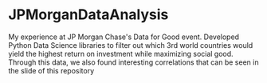 # JPMorganDataAnalysis
My experience at JP Morgan Chase's Data for Good event. 
Developed Python Data Science libraries to filter out which 3rd world countries would yield the highest
return on investment while maximizing social good. 
Through this data, we also found interesting correlations that can be seen in the slide of this repository
